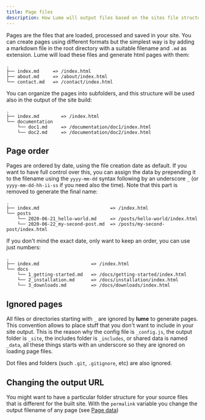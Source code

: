 ```yaml
---
title: Page files
description: How Lume will output files based on the sites file structure
---
```


Pages are the files that are loaded, processed and saved in your site. You can create pages using different formats but the simplest way is by adding a markdown file in the root directory with a suitable filename and `.md` as extension. Lume will load these files and generate html pages with them:

```
.
├── index.md     => /index.html
├── about.md     => /about/index.html
└── contact.md   => /contact/index.html
```

You can organize the pages into subfolders, and this structure will be used also in the output of the site build:

```
.
├── index.md        => /index.html
└── documentation
    └── doc1.md     => /documentation/doc1/index.html
    └── doc2.md     => /documentation/doc2/index.html
```

## Page order

Pages are ordered by date, using the file creation date as default. If you want to have full control over this, you can assign the data by prepending it to the filename using the `yyyy-mm-dd` syntax following by an underscore `_` (or `yyyy-mm-dd-hh-ii-ss` if you need also the time). Note that this part is removed to generate the final name:

```
.
├── index.md                          => /index.html
└── posts
    └── 2020-06-21_hello-world.md     => /posts/hello-world/index.html
    └── 2020-06-22_my-second-post.md  => /posts/my-second-post/index.html
```

If you don't mind the exact date, only want to keep an order, you can use just numbers:

```
.
├── index.md                   => /index.html
└── docs
    └── 1_getting-started.md   => /docs/getting-started/index.html
    └── 2_installation.md      => /docs/installation/index.html
    └── 3_downloads.md         => /docs/downloads/index.html
```

## Ignored pages

All files or directories starting with `_` are ignored by **lume** to generate pages. This convention allows to place stuff that you don't want to include in your site output. This is the reason why the config file is `_config.js`, the output folder is `_site`, the includes folder is `_includes`, or shared data is named `_data`, all these things starts with an underscore so they are ignored on loading page files.

Dot files and folders (such `.git`, `.gitignore`, etc) are also ignored.

## Changing the output URL

You might want to have a particular folder structure for your source files that is different for the built site. With the `permalink` variable you change the output filename of any page (see [Page data](/creating-pages/page-data))
